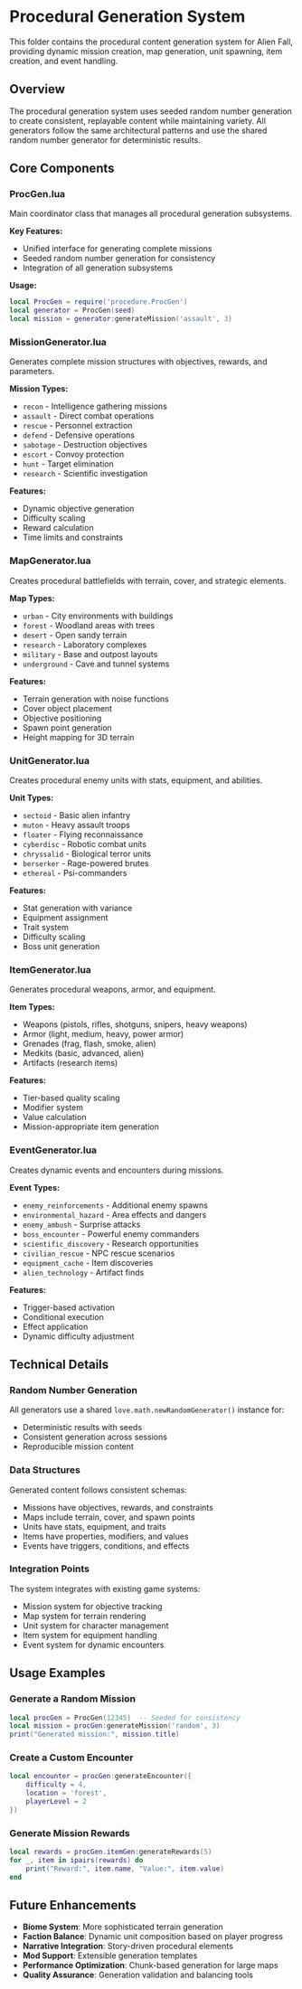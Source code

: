 # Procedural Generation System

This folder contains the procedural content generation system for Alien Fall, providing dynamic mission creation, map generation, unit spawning, item creation, and event handling.

## Overview

The procedural generation system uses seeded random number generation to create consistent, replayable content while maintaining variety. All generators follow the same architectural patterns and use the shared random number generator for deterministic results.

## Core Components

### ProcGen.lua
Main coordinator class that manages all procedural generation subsystems.

**Key Features:**
- Unified interface for generating complete missions
- Seeded random number generation for consistency
- Integration of all generation subsystems

**Usage:**
```lua
local ProcGen = require('procedure.ProcGen')
local generator = ProcGen(seed)
local mission = generator:generateMission('assault', 3)
```

### MissionGenerator.lua
Generates complete mission structures with objectives, rewards, and parameters.

**Mission Types:**
- `recon` - Intelligence gathering missions
- `assault` - Direct combat operations
- `rescue` - Personnel extraction
- `defend` - Defensive operations
- `sabotage` - Destruction objectives
- `escort` - Convoy protection
- `hunt` - Target elimination
- `research` - Scientific investigation

**Features:**
- Dynamic objective generation
- Difficulty scaling
- Reward calculation
- Time limits and constraints

### MapGenerator.lua
Creates procedural battlefields with terrain, cover, and strategic elements.

**Map Types:**
- `urban` - City environments with buildings
- `forest` - Woodland areas with trees
- `desert` - Open sandy terrain
- `research` - Laboratory complexes
- `military` - Base and outpost layouts
- `underground` - Cave and tunnel systems

**Features:**
- Terrain generation with noise functions
- Cover object placement
- Objective positioning
- Spawn point generation
- Height mapping for 3D terrain

### UnitGenerator.lua
Creates procedural enemy units with stats, equipment, and abilities.

**Unit Types:**
- `sectoid` - Basic alien infantry
- `muton` - Heavy assault troops
- `floater` - Flying reconnaissance
- `cyberdisc` - Robotic combat units
- `chryssalid` - Biological terror units
- `berserker` - Rage-powered brutes
- `ethereal` - Psi-commanders

**Features:**
- Stat generation with variance
- Equipment assignment
- Trait system
- Difficulty scaling
- Boss unit generation

### ItemGenerator.lua
Generates procedural weapons, armor, and equipment.

**Item Types:**
- Weapons (pistols, rifles, shotguns, snipers, heavy weapons)
- Armor (light, medium, heavy, power armor)
- Grenades (frag, flash, smoke, alien)
- Medkits (basic, advanced, alien)
- Artifacts (research items)

**Features:**
- Tier-based quality scaling
- Modifier system
- Value calculation
- Mission-appropriate item generation

### EventGenerator.lua
Creates dynamic events and encounters during missions.

**Event Types:**
- `enemy_reinforcements` - Additional enemy spawns
- `environmental_hazard` - Area effects and dangers
- `enemy_ambush` - Surprise attacks
- `boss_encounter` - Powerful enemy commanders
- `scientific_discovery` - Research opportunities
- `civilian_rescue` - NPC rescue scenarios
- `equipment_cache` - Item discoveries
- `alien_technology` - Artifact finds

**Features:**
- Trigger-based activation
- Conditional execution
- Effect application
- Dynamic difficulty adjustment

## Technical Details

### Random Number Generation
All generators use a shared `love.math.newRandomGenerator()` instance for:
- Deterministic results with seeds
- Consistent generation across sessions
- Reproducible mission content

### Data Structures
Generated content follows consistent schemas:
- Missions have objectives, rewards, and constraints
- Maps include terrain, cover, and spawn points
- Units have stats, equipment, and traits
- Items have properties, modifiers, and values
- Events have triggers, conditions, and effects

### Integration Points
The system integrates with existing game systems:
- Mission system for objective tracking
- Map system for terrain rendering
- Unit system for character management
- Item system for equipment handling
- Event system for dynamic encounters

## Usage Examples

### Generate a Random Mission
```lua
local procGen = ProcGen(12345)  -- Seeded for consistency
local mission = procGen:generateMission('random', 3)
print("Generated mission:", mission.title)
```

### Create a Custom Encounter
```lua
local encounter = procGen:generateEncounter({
    difficulty = 4,
    location = 'forest',
    playerLevel = 2
})
```

### Generate Mission Rewards
```lua
local rewards = procGen.itemGen:generateRewards(5)
for _, item in ipairs(rewards) do
    print("Reward:", item.name, "Value:", item.value)
end
```

## Future Enhancements

- **Biome System**: More sophisticated terrain generation
- **Faction Balance**: Dynamic unit composition based on player progress
- **Narrative Integration**: Story-driven procedural elements
- **Mod Support**: Extensible generation templates
- **Performance Optimization**: Chunk-based generation for large maps
- **Quality Assurance**: Generation validation and balancing tools